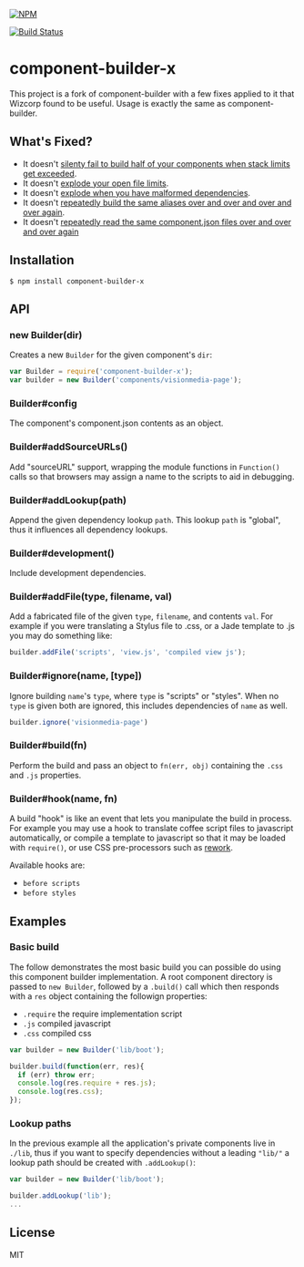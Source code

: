 [![NPM](https://nodei.co/npm/component-builder-x.png?downloads=true)](https://nodei.co/npm/component-builder-x/)

[![Build Status](https://travis-ci.org/Wizcorp/component-builder-x.png)](https://travis-ci.org/Wizcorp/component-builder-x)

# component-builder-x

This project is a fork of component-builder with a few fixes applied to it that Wizcorp found to
be useful. Usage is exactly the same as component-builder.

## What's Fixed?

* It doesn't [silenty fail to build half of your components when stack limits get exceeded](https://github.com/componentjs/builder.js/pull/137).
* It doesn't [explode your open file limits](https://github.com/componentjs/builder.js/issues/66).
* It doesn't [explode when you have malformed dependencies](https://github.com/Wizcorp/component-builder-x/issues/1).
* It doesn't [repeatedly build the same aliases over and over and over and over again](https://github.com/componentjs/builder.js/issues/117).
* It doesn't [repeatedly read the same component.json files over and over and over again](https://github.com/componentjs/builder.js/issues/66)

## Installation

    $ npm install component-builder-x

## API

### new Builder(dir)

  Creates a new `Builder` for the given component's `dir`:

```js
var Builder = require('component-builder-x');
var builder = new Builder('components/visionmedia-page');
```

### Builder#config

  The component's component.json contents as an object.

### Builder#addSourceURLs()

  Add "sourceURL" support, wrapping the module functions
  in `Function()` calls so that browsers may assign a
  name to the scripts to aid in debugging.

### Builder#addLookup(path)

  Append the given dependency lookup `path`. This lookup `path` is
  "global", thus it influences all dependency lookups.

### Builder#development()

  Include development dependencies.

### Builder#addFile(type, filename, val)

  Add a fabricated file of the given `type`, `filename`,
  and contents `val`. For example if you were translating
  a Stylus file to .css, or a Jade template to .js you may
  do something like:

```js
builder.addFile('scripts', 'view.js', 'compiled view js');
```

### Builder#ignore(name, [type])

  Ignore building `name`'s `type`, where `type` is "scripts" or "styles". When
  no `type` is given both are ignored, this includes dependencies of `name` as well.

```js
builder.ignore('visionmedia-page')
```

### Builder#build(fn)

  Perform the build and pass an object to `fn(err, obj)` containing
  the `.css` and `.js` properties.

### Builder#hook(name, fn)

  A build "hook" is like an event that lets you manipulate the build in process. For
  example you may use a hook to translate coffee script files to javascript automatically,
  or compile a template to javascript so that it may be loaded with `require()`, or use
  CSS pre-processors such as [rework](https://github.com/visionmedia/rework).

  Available hooks are:
  - `before scripts`
  - `before styles`

## Examples

### Basic build

  The follow demonstrates the most basic build you can possible do using
  this component builder implementation. A root component directory is
  passed to `new Builder`, followed by a `.build()` call which then responds
  with a `res` object containing the followign properties:

  - `.require` the require implementation script
  - `.js` compiled javascript
  - `.css` compiled css

```js
var builder = new Builder('lib/boot');

builder.build(function(err, res){
  if (err) throw err;
  console.log(res.require + res.js);
  console.log(res.css);
});
```

### Lookup paths

  In the previous example all the application's private components live in `./lib`,
  thus if you want to specify dependencies without a leading `"lib/"` a lookup path
  should be created with `.addLookup()`:

```js
var builder = new Builder('lib/boot');

builder.addLookup('lib');
...
```

## License

  MIT
